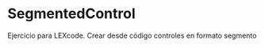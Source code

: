 SegmentedControl
================

Ejercicio para LEXcode. Crear desde código controles en formato segmento
